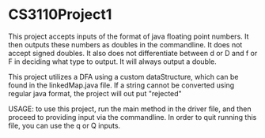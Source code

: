 # CS3110Project1

This project accepts inputs of the format of java floating point numbers. 
It then outputs these numbers as doubles in the commandline.
It does not accept signed doubles.
It also does not differentiate between d or D and f or F in deciding what type to output. It will always output a double.

This project utilizes a DFA using a custom dataStructure, which can be found in the linkedMap.java file.
If a string cannot be converted using regular java format, the project will out put "rejected"

USAGE:
to use this project, run the main method in the driver file, and then proceed to providing input via the commandline.
In order to quit running this file, you can use the q or Q inputs.
